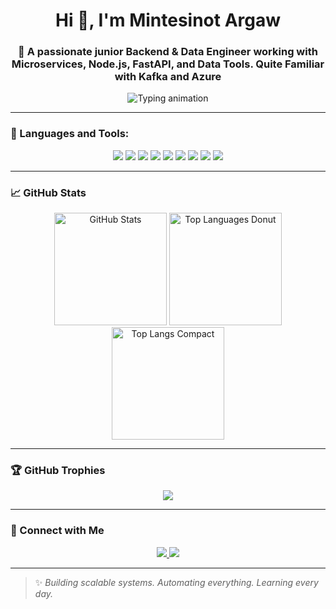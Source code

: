 

<!--
**mintesin/mintesin** is a ✨ _special_ ✨ repository because its `README.md` (this file) appears on your GitHub profile.

Here are some ideas to get you started:

- 🔭 I’m currently working Freelance at Outliers and Aligner as an AI data annotator.
- 🌱 I’m currently learning Master's in Computer Science
--> 

<h1 align="center">Hi 👋, I'm Mintesinot Argaw</h1>
<h3 align="center">🚀 A passionate junior Backend & Data Engineer working with Microservices, Node.js, FastAPI, and Data Tools. Quite Familiar with Kafka and Azure</h3> 


<p align="center">
  <img src="https://readme-typing-svg.demolab.com/?lines=Node.js%20%7C%20Python%20%7C%20JavaScript%20%7C%20Docker%20%7C%20Microservices%20%7C%20EDA%20%7C%20Apache%20Spark%20%7C%20Zookeeper%20%7C%20React.js&center=true&width=1000&height=45&font=Fira%20Code&pause=1000&color=00FFFF&vCenter=true&size=22" alt="Typing animation" />
</p>

---

### 🧰 Languages and Tools:

<p align="center">
  <img src="https://img.shields.io/badge/Node.js-339933?style=for-the-badge&logo=nodedotjs&logoColor=white"/>
  <img src="https://img.shields.io/badge/JavaScript-F7DF1E?style=for-the-badge&logo=javascript&logoColor=black"/>
  <img src="https://img.shields.io/badge/Python-3776AB?style=for-the-badge&logo=python&logoColor=white"/>
  <img src="https://img.shields.io/badge/EDA-Analysis-FF6F00?style=for-the-badge"/>
  <img src="https://img.shields.io/badge/Apache%20Spark-E25A1C?style=for-the-badge&logo=apachespark&logoColor=white"/>
  <img src="https://img.shields.io/badge/Apache%20Zookeeper-589636?style=for-the-badge&logo=apache&logoColor=white"/>
  <img src="https://img.shields.io/badge/React-20232A?style=for-the-badge&logo=react&logoColor=61DAFB"/>
  <img src="https://img.shields.io/badge/Docker-2496ED?style=for-the-badge&logo=docker&logoColor=white"/>
  <img src="https://img.shields.io/badge/Microservices-Architecture-0e8a16?style=for-the-badge"/>
</p>

---

### 📈 GitHub Stats

<p align="center">
  <!-- GitHub Stats -->
  <img src="https://github-readme-stats.vercel.app/api?username=mintesin&show_icons=true&theme=tokyonight" alt="GitHub Stats" height="180"/>

  <!-- Donut Chart for Top Languages -->
  <img src="https://github-readme-stats.vercel.app/api/top-langs/?username=mintesin&layout=donut&theme=tokyonight&langs_count=8&hide=c%2B%2B" alt="Top Languages Donut" height="180"/>

  <!-- Compact Language Stats -->
  <img src="https://github-readme-stats.vercel.app/api/top-langs/?username=mintesin&layout=compact&theme=tokyonight" alt="Top Langs Compact" height="180"/>
</p>




---

### 🏆 GitHub Trophies

<p align="center">
  <img src="https://github-profile-trophy.vercel.app/?username=mintesin&theme=onedark&no-frame=true&row=1" />
</p>

---

### 🤝 Connect with Me

<p align="center">
  <a href="https://www.linkedin.com/in/mintewargaw/" target="_blank">
    <img src="https://img.shields.io/badge/LinkedIn-blue?style=for-the-badge&logo=linkedin&logoColor=white" />
  </a>
  <a href="mailto:argawmintesinot@gmail.com">
    <img src="https://img.shields.io/badge/Email-D14836?style=for-the-badge&logo=gmail&logoColor=white" />
  </a>
</p>

---

> ✨ _Building scalable systems. Automating everything. Learning every day._


